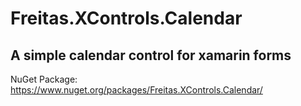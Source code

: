 # Freitas.XControls.Calendar
## A simple calendar control for xamarin forms

NuGet Package: https://www.nuget.org/packages/Freitas.XControls.Calendar/

